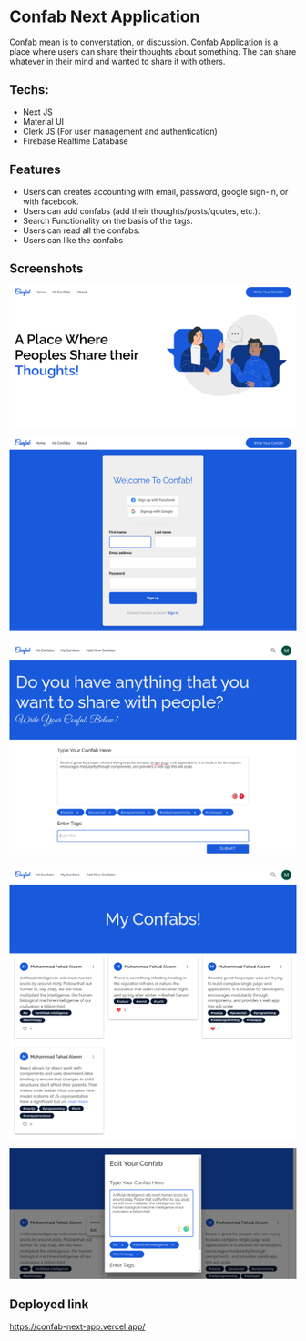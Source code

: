 
# Confab Next Application

Confab mean is to converstation, or discussion. Confab Application is a place where users can share their thoughts about something. The can share whatever in their mind and wanted to share it with others. 
## Techs:
- Next JS
- Material UI
- Clerk JS (For user management and authentication)
- Firebase Realtime Database
## Features

- Users can creates accounting with email, password, google sign-in, or with facebook.
- Users can add confabs (add their thoughts/posts/qoutes, etc.).
- Search Functionality on the basis of the tags. 
- Users can read all the confabs.
- Users can like the confabs

  

## Screenshots

![App Screenshot](https://raw.githubusercontent.com/fahadaleem/Confab-NextApp/main/demo-images/ap1.png?token=ANJZYRHNJEB4FDA7J7M7VSDBBA5RU)


![App Screenshot](https://raw.githubusercontent.com/fahadaleem/Confab-NextApp/main/demo-images/3.png?token=ANJZYRBBIQGGRGMCZJS2DS3BBA5QS)

![App Screenshot](https://raw.githubusercontent.com/fahadaleem/Confab-NextApp/main/demo-images/5.png?token=ANJZYRGJWTKHJLNK4OQ26K3BBA5SG)

![App Screenshot](https://raw.githubusercontent.com/fahadaleem/Confab-NextApp/main/demo-images/7.png?token=ANJZYRFYCAUYMPV2264OQOTBBA5SS)

![App Screenshot](https://raw.githubusercontent.com/fahadaleem/Confab-NextApp/main/demo-images/9.png?token=ANJZYRG73B6JT2YL6MAWGNLBBA5T2)


## Deployed link

https://confab-next-app.vercel.app/

  
